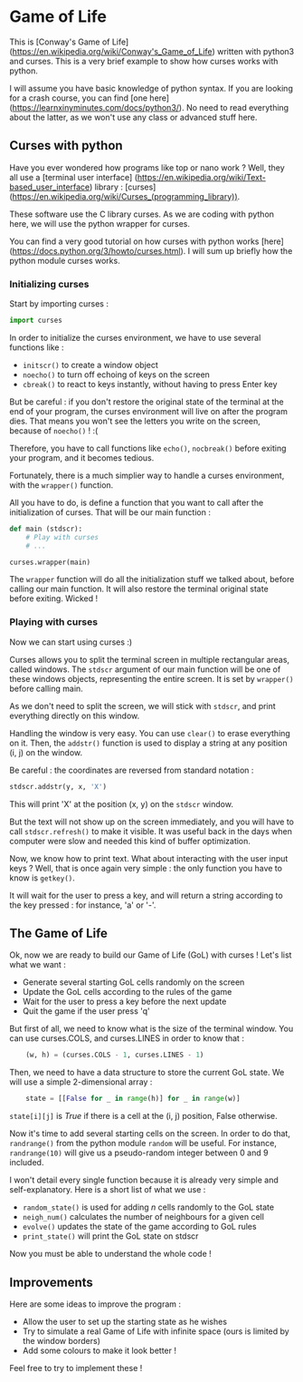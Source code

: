 # Game of Life

This is [Conway's Game of Life] (https://en.wikipedia.org/wiki/Conway's_Game_of_Life) written with python3 and curses. This is a very brief example to show how curses works with python.

I will assume you have basic knowledge of python syntax. If you are looking for a crash course, you can find [one here] (https://learnxinyminutes.com/docs/python3/). No need to read everything about the latter, as we won't use any class or advanced stuff here.

## Curses with python

Have you ever wondered how programs like top or nano work ? Well, they all use a [terminal user interface] (https://en.wikipedia.org/wiki/Text-based_user_interface) library : [curses] (https://en.wikipedia.org/wiki/Curses_(programming_library)). 

These software use the C library curses. As we are coding with python here, we will use the python wrapper for curses.

You can find a very good tutorial on how curses with python works [here] (https://docs.python.org/3/howto/curses.html). I will sum up briefly how the python module curses works.

### Initializing curses

Start by importing curses :

```python
import curses
```

In order to initialize the curses environment, we have to use several functions like :
* `initscr()` to create a window object
* `noecho()` to turn off echoing of keys on the screen
* `cbreak()` to react to keys instantly, without having to press Enter key

But be careful : if you don't restore the original state of the terminal at the end of your program, the curses environment will live on after the program dies. That means you won't see the letters you write on the screen, because of `noecho()` ! :(

Therefore, you have to call functions like `echo()`, `nocbreak()` before exiting your program, and it becomes tedious.

Fortunately, there is a much simplier way to handle a curses environment, with the `wrapper()` function.

All you have to do, is define a function that you want to call after the initialization of curses. That will be our main function :

```python
def main (stdscr):
	# Play with curses
	# ...

curses.wrapper(main)
```

The `wrapper` function will do all the initialization stuff we talked about, before calling our main function. It will also restore the terminal original state before exiting. Wicked !

### Playing with curses

Now we can start using curses :)

Curses allows you to split the terminal screen in multiple rectangular areas, called windows. The `stdscr` argument of our main function will be one of these windows objects, representing the entire screen. It is set by `wrapper()` before calling main.

As we don't need to split the screen, we will stick with `stdscr`, and print everything directly on this window.

Handling the window is very easy. You can use `clear()` to erase everything on it. Then, the `addstr()` function is used to display a string at any position (i, j) on the window.

Be careful : the coordinates are reversed from standard notation :

```python
stdscr.addstr(y, x, 'X')
```

This will print 'X' at the position (x, y) on the `stdscr` window.

But the text will not show up on the screen immediately, and you will have to call `stdscr.refresh()` to make it visible. It was useful back in the days when computer were slow and needed this kind of buffer optimization.

Now, we know how to print text. What about interacting with the user input keys ? Well, that is once again very simple : the only function you have to know is `getkey()`.

It will wait for the user to press a key, and will return a string according to the key pressed : for instance, 'a' or '-'.

## The Game of Life

Ok, now we are ready to build our Game of Life (GoL) with curses ! Let's list what we want :

* Generate several starting GoL cells randomly on the screen
* Update the GoL cells according to the rules of the game
* Wait for the user to press a key before the next update
* Quit the game if the user press 'q'

But first of all, we need to know what is the size of the terminal window. You can use curses.COLS, and curses.LINES in order to know that :

```python
	(w, h) = (curses.COLS - 1, curses.LINES - 1)
```

Then, we need to have a data structure to store the current GoL state. We will use a simple 2-dimensional array : 

```python
    state = [[False for _ in range(h)] for _ in range(w)]
```

`state[i][j]` is *True*  if there is a cell at the (i, j) position, False otherwise.

Now it's time to add several starting cells on the screen. In order to do that, `randrange()` from the python module `random` will be useful. For instance, `randrange(10)` will give us a pseudo-random integer between 0 and 9 included.

I won't detail every single function because it is already very simple and self-explanatory. Here is a short list of what we use :

* `random_state()` is used for adding *n* cells randomly to the GoL state
* `neigh_num()` calculates the number of neighbours for a given cell
* `evolve()` updates the state of the game according to GoL rules
* `print_state()` will print the GoL state on stdscr

Now you must be able to understand the whole code !

## Improvements

Here are some ideas to improve the program :

* Allow the user to set up the starting state as he wishes
* Try to simulate a real Game of Life with infinite space (ours is limited by the window borders)
* Add some colours to make it look better !

Feel free to try to implement these !
